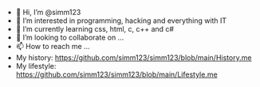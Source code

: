- 👋 Hi, I’m @simm123
- 👀 I’m interested in programming, hacking and everything with IT
- 🌱 I’m currently learning css, html, c, c++ and c#
- 💞️ I’m looking to collaborate on ...
- 📫 How to reach me ...
- My history: https://github.com/simm123/simm123/blob/main/History.me
- My lifestyle: https://github.com/simm123/simm123/blob/main/Lifestyle.me

<!---
simm123/simm123 is a ✨ special ✨ repository because its `README.md` (this file) appears on your GitHub profile.
You can click the Preview link to take a look at your changes.
--->
